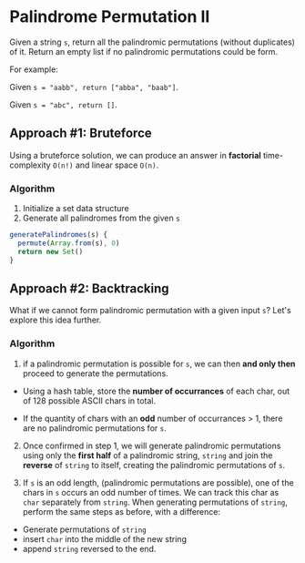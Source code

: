 # Palindrome Permutation II

Given a string `s`, return all the palindromic permutations (without duplicates) of it. Return an empty list if no palindromic permutations could be form.

For example:

Given `s = "aabb", return ["abba", "baab"]`.

Given `s = "abc", return []`.

## Approach #1: Bruteforce
Using a bruteforce solution, we can produce an answer in **factorial** time-complexity `O(n!)` and linear space `O(n)`.

### Algorithm
1) Initialize a set data structure
2) Generate all palindromes from the given `s`

``` javascript
generatePalindromes(s) {
  permute(Array.from(s), 0)
  return new Set()
}
```

## Approach #2: Backtracking
What if we cannot form palindromic permutation with a given input `s`?  Let's explore this idea further.

### Algorithm
1) if a palindromic permutation is possible for `s`, we can then **and only then** proceed to generate the permutations.

  - Using a hash table, store the **number of occurrances** of each char, out of 128 possible ASCII chars in total.

  - If the quantity of chars with an **odd** number of occurrances > 1, there are no palindromic permutations for `s`.

2) Once confirmed in step 1, we will generate palindromic permutations using only the **first half** of a palindromic string, `string` and join the **reverse** of `string` to itself, creating the palindromic permutations of `s`. 

3) If `s` is an odd length, (palindromic permutations are possible), one of the chars in `s` occurs an odd number of times.  We can track this char as `char` separately from `string`.  When generating permutations of `string`, perform the same steps as before, with a difference:

  - Generate permutations of `string`
  - insert `char` into the middle of the new string
  - append `string` reversed to the end.
